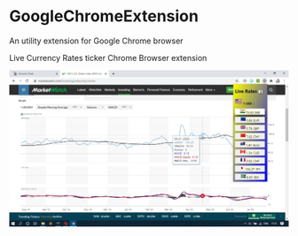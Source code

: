 # GoogleChromeExtension
An utility extension for Google Chrome browser

Live Currency Rates ticker 
Chrome Browser extension


![alt text](https://github.com/dnssh/GoogleChromeExtension/blob/master/Screenshot1.jpg?raw=true)
